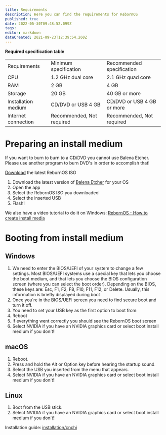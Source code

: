 ```yaml
---
title: Requirements
description: Here you can find the requirements for RebornOS
published: true
date: 2022-05-30T09:48:52.099Z
tags: 
editor: markdown
dateCreated: 2021-09-23T12:39:54.260Z
---
```


**Required specification table**

|     |     |     |
| --- | --- | --- |
| Requirements | Minimum specification | Recommended specification |
| CPU | 1.2 GHz dual core | 2.1 GHz quad core |
| RAM | 2 GB | 4 GB |
| Storage | 20 GB | 40 GB or more |
| Installation medium | CD/DVD or USB 4 GB | CD/DVD or USB 4 GB or more |
| Internet connection | Recommended, Not required | Recommended, Not required |

# Preparing an install medium

If you want to burn to burn to a CD/DVD you cannot use Balena Etcher. Please use another program to burn DVD's in order to accomplish that!

[Download](https://rebornos.org/downloads) the latest RebornOS ISO

1.  Download the latest version of [Balena Etcher](https://balena.io/etcher) for your OS
2.  Open the app
3.  Select the RebornOS ISO you downloaded
4.  Select the inserted USB
5.  Flash!

We also have a video tutorial to do it on Windows: [RebornOS - How to create install media](https://youtu.be/xyKsJ-5MkKw)

# Booting from install medium

## Windows 

1.  We need to enter the BIOS/UEFI of your system to change a few settings. Most BIOS/UEFI systems use a special key that lets you choose the boot medium, and that lets you choose the BIOS configuration screen (where you can select the boot order). Depending on the BIOS, these keys are: Esc, F1, F2, F8, F10, F11, F12, or Delete. Usually, this information is briefly displayed during boot
2.  Once you're in the BIOS/UEFI screen you need to find secure boot and turn it off.
3.  You need to set your USB key as the first option to boot from
4.  Reboot
5.  If everything went correctly you should see the RebornOS boot screen
6.  Select NVIDIA if you have an NVIDIA graphics card or select boot install medium if you don't!

## macOS

1.  Reboot.
2.  Press and hold the Alt or Option key before hearing the startup sound.
3.  Select the USB you inserted from the menu that appears.
4.  Select NVIDIA if you have an NVIDIA graphics card or select boot install medium if you don't!

## Linux

1.  Boot from the USB stick.
2.  Select NVIDIA if you have an NVIDIA graphics card or select boot install medium if you don't!

Installation guide: [installation/cnchi](/en/installation/cnchi)